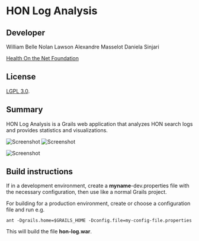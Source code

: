 HON Log Analysis
=========================

Developer
-----------

William Belle
Nolan Lawson
Alexandre Masselot
Daniela Sinjari

[Health On the Net Foundation][6]

License
-----------

[LGPL 3.0][8].

Summary
-----------

HON Log Analysis is a Grails web application that analyzes HON search logs and provides statistics and visualizations.

![Screenshot][3] ![Screenshot][4]

![Screenshot][2]

Build instructions
----------

If in a development environment, create a **myname**-dev.properties file with the necessary configuration, then use like a normal Grails project.

For building for a production environment, create or choose a configuration file and run e.g.

```
ant -Dgrails.home=$GRAILS_HOME -Dconfig.file=my-config-file.properties
```

This will build the file **hon-log.war**.


[2]: https://raw.github.com/healthonnet/HonLogAnalysis/master/doc/screenshot01.png
[3]: https://raw.github.com/healthonnet/HonLogAnalysis/master/doc/screenshot01.png
[4]: https://raw.github.com/healthonnet/HonLogAnalysis/master/doc/screenshot01.png
[6]: http://www.hon.ch
[8]: http://www.gnu.org/copyleft/lesser.html
